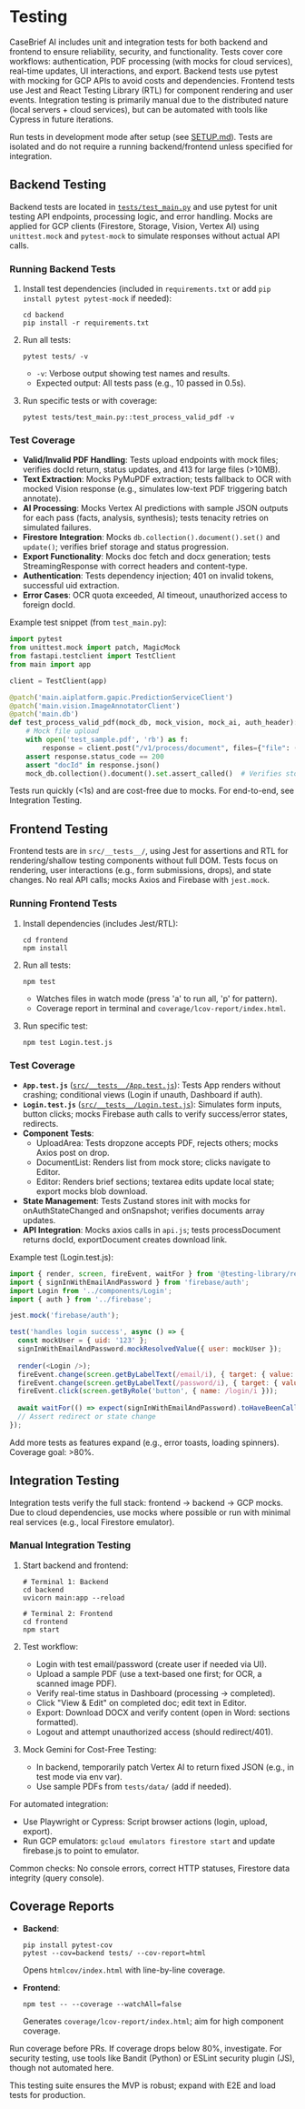 # Testing

CaseBrief AI includes unit and integration tests for both backend and frontend to ensure reliability, security, and functionality. Tests cover core workflows: authentication, PDF processing (with mocks for cloud services), real-time updates, UI interactions, and export. Backend tests use pytest with mocking for GCP APIs to avoid costs and dependencies. Frontend tests use Jest and React Testing Library (RTL) for component rendering and user events. Integration testing is primarily manual due to the distributed nature (local servers + cloud services), but can be automated with tools like Cypress in future iterations.

Run tests in development mode after setup (see [SETUP.md](SETUP.md)). Tests are isolated and do not require a running backend/frontend unless specified for integration.

## Backend Testing

Backend tests are located in [`tests/test_main.py`](../backend/tests/test_main.py) and use pytest for unit testing API endpoints, processing logic, and error handling. Mocks are applied for GCP clients (Firestore, Storage, Vision, Vertex AI) using `unittest.mock` and `pytest-mock` to simulate responses without actual API calls.

### Running Backend Tests

1. Install test dependencies (included in `requirements.txt` or add `pip install pytest pytest-mock` if needed):
   ```
   cd backend
   pip install -r requirements.txt
   ```

2. Run all tests:
   ```
   pytest tests/ -v
   ```
   - `-v`: Verbose output showing test names and results.
   - Expected output: All tests pass (e.g., 10 passed in 0.5s).

3. Run specific tests or with coverage:
   ```
   pytest tests/test_main.py::test_process_valid_pdf -v
   ```

### Test Coverage

- **Valid/Invalid PDF Handling**: Tests upload endpoints with mock files; verifies docId return, status updates, and 413 for large files (>10MB).
- **Text Extraction**: Mocks PyMuPDF extraction; tests fallback to OCR with mocked Vision response (e.g., simulates low-text PDF triggering batch annotate).
- **AI Processing**: Mocks Vertex AI predictions with sample JSON outputs for each pass (facts, analysis, synthesis); tests tenacity retries on simulated failures.
- **Firestore Integration**: Mocks `db.collection().document().set()` and `update()`; verifies brief storage and status progression.
- **Export Functionality**: Mocks doc fetch and docx generation; tests StreamingResponse with correct headers and content-type.
- **Authentication**: Tests dependency injection; 401 on invalid tokens, successful uid extraction.
- **Error Cases**: OCR quota exceeded, AI timeout, unauthorized access to foreign docId.

Example test snippet (from `test_main.py`):
```python
import pytest
from unittest.mock import patch, MagicMock
from fastapi.testclient import TestClient
from main import app

client = TestClient(app)

@patch('main.aiplatform.gapic.PredictionServiceClient')
@patch('main.vision.ImageAnnotatorClient')
@patch('main.db')
def test_process_valid_pdf(mock_db, mock_vision, mock_ai, auth_header):
    # Mock file upload
    with open('test_sample.pdf', 'rb') as f:
        response = client.post("/v1/process/document", files={"file": ("test.pdf", f, "application/pdf")}, headers=auth_header)
    assert response.status_code == 200
    assert "docId" in response.json()
    mock_db.collection().document().set.assert_called()  # Verifies storage
```

Tests run quickly (<1s) and are cost-free due to mocks. For end-to-end, see Integration Testing.

## Frontend Testing

Frontend tests are in `src/__tests__/`, using Jest for assertions and RTL for rendering/shallow testing components without full DOM. Tests focus on rendering, user interactions (e.g., form submissions, drops), and state changes. No real API calls; mocks Axios and Firebase with `jest.mock`.

### Running Frontend Tests

1. Install dependencies (includes Jest/RTL):
   ```
   cd frontend
   npm install
   ```

2. Run all tests:
   ```
   npm test
   ```
   - Watches files in watch mode (press 'a' to run all, 'p' for pattern).
   - Coverage report in terminal and `coverage/lcov-report/index.html`.

3. Run specific test:
   ```
   npm test Login.test.js
   ```

### Test Coverage

- **`App.test.js`** ([`src/__tests__/App.test.js`](../frontend/src/__tests__/App.test.js)): Tests App renders without crashing; conditional views (Login if unauth, Dashboard if auth).
- **`Login.test.js`** ([`src/__tests__/Login.test.js`](../frontend/src/__tests__/Login.test.js)): Simulates form inputs, button clicks; mocks Firebase auth calls to verify success/error states, redirects.
- **Component Tests**: 
  - UploadArea: Tests dropzone accepts PDF, rejects others; mocks Axios post on drop.
  - DocumentList: Renders list from mock store; clicks navigate to Editor.
  - Editor: Renders brief sections; textarea edits update local state; export mocks blob download.
- **State Management**: Tests Zustand stores init with mocks for onAuthStateChanged and onSnapshot; verifies documents array updates.
- **API Integration**: Mocks axios calls in `api.js`; tests processDocument returns docId, exportDocument creates download link.

Example test (Login.test.js):
```javascript
import { render, screen, fireEvent, waitFor } from '@testing-library/react';
import { signInWithEmailAndPassword } from 'firebase/auth';
import Login from '../components/Login';
import { auth } from '../firebase';

jest.mock('firebase/auth');

test('handles login success', async () => {
  const mockUser = { uid: '123' };
  signInWithEmailAndPassword.mockResolvedValue({ user: mockUser });
  
  render(<Login />);
  fireEvent.change(screen.getByLabelText(/email/i), { target: { value: 'test@example.com' } });
  fireEvent.change(screen.getByLabelText(/password/i), { target: { value: 'password' } });
  fireEvent.click(screen.getByRole('button', { name: /login/i }));
  
  await waitFor(() => expect(signInWithEmailAndPassword).toHaveBeenCalledWith(auth, 'test@example.com', 'password'));
  // Assert redirect or state change
});
```

Add more tests as features expand (e.g., error toasts, loading spinners). Coverage goal: >80%.

## Integration Testing

Integration tests verify the full stack: frontend -> backend -> GCP mocks. Due to cloud dependencies, use mocks where possible or run with minimal real services (e.g., local Firestore emulator).

### Manual Integration Testing

1. Start backend and frontend:
   ```
   # Terminal 1: Backend
   cd backend
   uvicorn main:app --reload

   # Terminal 2: Frontend
   cd frontend
   npm start
   ```

2. Test workflow:
   - Login with test email/password (create user if needed via UI).
   - Upload a sample PDF (use a text-based one first; for OCR, a scanned image PDF).
   - Verify real-time status in Dashboard (processing -> completed).
   - Click "View & Edit" on completed doc; edit text in Editor.
   - Export: Download DOCX and verify content (open in Word: sections formatted).
   - Logout and attempt unauthorized access (should redirect/401).

3. Mock Gemini for Cost-Free Testing:
   - In backend, temporarily patch Vertex AI to return fixed JSON (e.g., in test mode via env var).
   - Use sample PDFs from `tests/data/` (add if needed).

For automated integration:
- Use Playwright or Cypress: Script browser actions (login, upload, export).
- Run GCP emulators: `gcloud emulators firestore start` and update firebase.js to point to emulator.

Common checks: No console errors, correct HTTP statuses, Firestore data integrity (query console).

## Coverage Reports

- **Backend**:
  ```
  pip install pytest-cov
  pytest --cov=backend tests/ --cov-report=html
  ```
  Opens `htmlcov/index.html` with line-by-line coverage.

- **Frontend**:
  ```
  npm test -- --coverage --watchAll=false
  ```
  Generates `coverage/lcov-report/index.html`; aim for high component coverage.

Run coverage before PRs. If coverage drops below 80%, investigate. For security testing, use tools like Bandit (Python) or ESLint security plugin (JS), though not automated here.

This testing suite ensures the MVP is robust; expand with E2E and load tests for production.